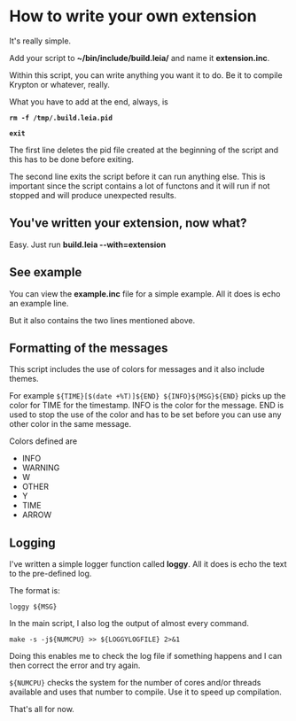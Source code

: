# How to write your own extension

It's really simple.

Add your script to **~/bin/include/build.leia/** and name it **extension.inc**.

Within this script, you can write anything you want it to do. Be it to compile Krypton or whatever, really.

What you have to add at the end, always, is

**`rm -f /tmp/.build.leia.pid`**

**`exit`**

The first line deletes the pid file created at the beginning of the script and this has to be done before exiting.

The second line exits the script before it can run anything else. This is important since the script contains a lot of functons and it will run if not stopped and will produce unexpected results.

## You've written your extension, now what?

Easy. Just run **build.leia --with=extension**

## See example

You can view the **example.inc** file for a simple example. All it does is echo an example line.

But it also contains the two lines mentioned above.

## Formatting of the messages

This script includes the use of colors for messages and it also include themes.

For example `${TIME}[$(date +%T)]${END} ${INFO}${MSG}${END}` picks up the color for TIME for the timestamp. INFO is the color for the message. END is used to stop the use of the color and has to be set before you can use any other color in the same message.

Colors defined are
* INFO
* WARNING
* W
* OTHER
* Y
* TIME
* ARROW

## Logging

I've written a simple logger function called **loggy**. All it does is echo the text to the pre-defined log.

The format is:

`loggy ${MSG}`

In the main script, I also log the output of almost every command.

`make -s -j${NUMCPU} >> ${LOGGYLOGFILE} 2>&1`

Doing this enables me to check the log file if something happens and I can then correct the error and try again.

`${NUMCPU}` checks the system for the number of cores and/or threads available and uses that number to compile. Use it to speed up compilation.


That's all for now.
